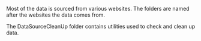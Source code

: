 Most of the data is sourced from various websites. The folders are named after the websites the data comes from.

The DataSourceCleanUp folder contains utilities used to check and clean up data.
